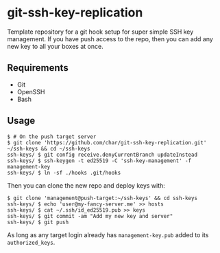 # git-ssh-key-replication

Template repository for a git hook setup for super simple SSH key management.
If you have push access to the repo, then you can add any new key to all your boxes at once.

## Requirements

- Git
- OpenSSH
- Bash

## Usage

```shell
$ # On the push target server
$ git clone 'https://github.com/char/git-ssh-key-replication.git' ~/ssh-keys && cd ~/ssh-keys
ssh-keys/ $ git config receive.denyCurrentBranch updateInstead
ssh-keys/ $ ssh-keygen -t ed25519 -C 'ssh-key-management' -f management-key
ssh-keys/ $ ln -sf ./hooks .git/hooks
```

Then you can clone the new repo and deploy keys with:

```shell
$ git clone 'management@push-target:~/ssh-keys' && cd ssh-keys
ssh-keys/ $ echo 'user@my-fancy-server.me' >> hosts
ssh-keys/ $ cat ~/.ssh/id_ed25519.pub >> keys
ssh-keys/ $ git commit -am "Add my new key and server"
ssh-keys/ $ git push
```

As long as any target login already has `management-key.pub` added to its `authorized_keys`.
